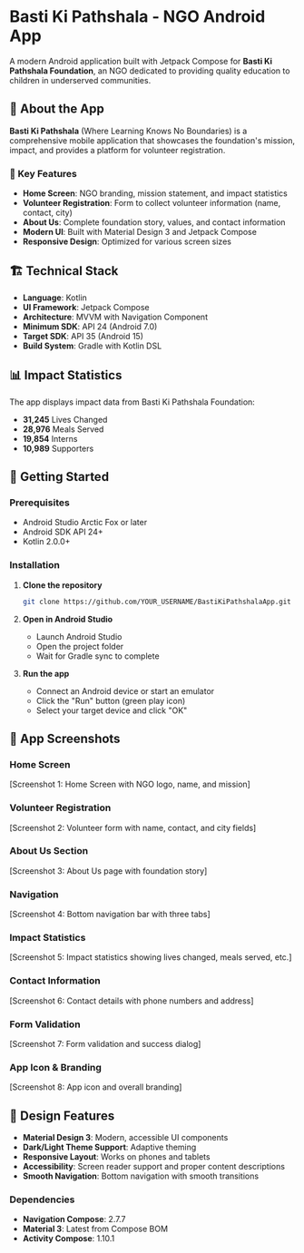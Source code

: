 # Basti Ki Pathshala - NGO Android App

A modern Android application built with Jetpack Compose for **Basti Ki Pathshala Foundation**, an NGO dedicated to providing quality education to children in underserved communities.

## 📱 About the App

**Basti Ki Pathshala** (Where Learning Knows No Boundaries) is a comprehensive mobile application that showcases the foundation's mission, impact, and provides a platform for volunteer registration.

### 🎯 Key Features

- **Home Screen**: NGO branding, mission statement, and impact statistics
- **Volunteer Registration**: Form to collect volunteer information (name, contact, city)
- **About Us**: Complete foundation story, values, and contact information
- **Modern UI**: Built with Material Design 3 and Jetpack Compose
- **Responsive Design**: Optimized for various screen sizes

## 🏗️ Technical Stack

- **Language**: Kotlin
- **UI Framework**: Jetpack Compose
- **Architecture**: MVVM with Navigation Component
- **Minimum SDK**: API 24 (Android 7.0)
- **Target SDK**: API 35 (Android 15)
- **Build System**: Gradle with Kotlin DSL

## 📊 Impact Statistics

The app displays impact data from Basti Ki Pathshala Foundation:

- **31,245** Lives Changed
- **28,976** Meals Served
- **19,854** Interns
- **10,989** Supporters

## 🚀 Getting Started

### Prerequisites

- Android Studio Arctic Fox or later
- Android SDK API 24+
- Kotlin 2.0.0+

### Installation

1. **Clone the repository**
   ```bash
   git clone https://github.com/YOUR_USERNAME/BastiKiPathshalaApp.git
   ```

2. **Open in Android Studio**
   - Launch Android Studio
   - Open the project folder
   - Wait for Gradle sync to complete

3. **Run the app**
   - Connect an Android device or start an emulator
   - Click the "Run" button (green play icon)
   - Select your target device and click "OK"

## 📱 App Screenshots

### Home Screen
[Screenshot 1: Home Screen with NGO logo, name, and mission]

### Volunteer Registration
[Screenshot 2: Volunteer form with name, contact, and city fields]

### About Us Section
[Screenshot 3: About Us page with foundation story]

### Navigation
[Screenshot 4: Bottom navigation bar with three tabs]

### Impact Statistics
[Screenshot 5: Impact statistics showing lives changed, meals served, etc.]

### Contact Information
[Screenshot 6: Contact details with phone numbers and address]

### Form Validation
[Screenshot 7: Form validation and success dialog]

### App Icon & Branding
[Screenshot 8: App icon and overall branding]

## 🎨 Design Features

- **Material Design 3**: Modern, accessible UI components
- **Dark/Light Theme Support**: Adaptive theming
- **Responsive Layout**: Works on phones and tablets
- **Accessibility**: Screen reader support and proper content descriptions
- **Smooth Navigation**: Bottom navigation with smooth transitions

### Dependencies
- **Navigation Compose**: 2.7.7
- **Material 3**: Latest from Compose BOM
- **Activity Compose**: 1.10.1
